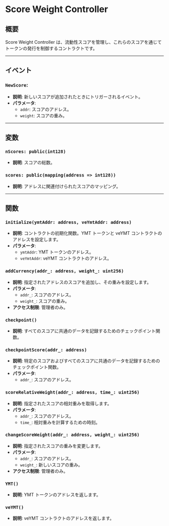 # Score Weight Controller

## 概要

Score Weight Controller は、流動性スコアを管理し、これらのスコアを通じてトークンの発行を制御するコントラクトです。

---

## イベント

### `NewScore`:

- **説明**: 新しいスコアが追加されたときにトリガーされるイベント。
- **パラメータ**:
  - `addr`: スコアのアドレス。
  - `weight`: スコアの重み。

---

## 変数

### `nScores: public(int128)`

- **説明**: スコアの総数。

### `scores: public(mapping(address => int128))`

- **説明**: アドレスに関連付けられたスコアのマッピング。

---

## 関数

### `initialize(ymtAddr: address, veYmtAddr: address)`

- **説明**: コントラクトの初期化関数。YMT トークンと veYMT コントラクトのアドレスを設定します。
- **パラメータ**:
  - `ymtAddr`: YMT トークンのアドレス。
  - `veYmtAddr`: veYMT コントラクトのアドレス。

### `addCurrency(addr_: address, weight_: uint256)`

- **説明**: 指定されたアドレスのスコアを追加し、その重みを設定します。
- **パラメータ**:
  - `addr_`: スコアのアドレス。
  - `weight_`: スコアの重み。
- **アクセス制限**: 管理者のみ。

### `checkpoint()`

- **説明**: すべてのスコアに共通のデータを記録するためのチェックポイント関数。

### `checkpointScore(addr_: address)`

- **説明**: 特定のスコアおよびすべてのスコアに共通のデータを記録するためのチェックポイント関数。
- **パラメータ**:
  - `addr_`: スコアのアドレス。

### `scoreRelativeWeight(addr_: address, time_: uint256)`

- **説明**: 指定されたスコアの相対重みを取得します。
- **パラメータ**:
  - `addr_`: スコアのアドレス。
  - `time_`: 相対重みを計算するための時刻。

### `changeScoreWeight(addr_: address, weight_: uint256)`

- **説明**: 指定されたスコアの重みを変更します。
- **パラメータ**:
  - `addr_`: スコアのアドレス。
  - `weight_`: 新しいスコアの重み。
- **アクセス制限**: 管理者のみ。

### `YMT()`

- **説明**: YMT トークンのアドレスを返します。

### `veYMT()`

- **説明**: veYMT コントラクトのアドレスを返します。
